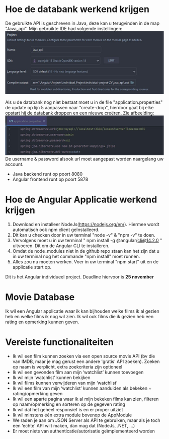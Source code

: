 # Hoe de databank werkend krijgen
De gebruikte API is geschreven in Java, deze kan u terugvinden in de map "Java_api".
Mijn gebruikte IDE had volgende instellingen:
![alt text](img/java_settings.jpg)

Als u de databank nog niet bestaat moet u in de file "application.properties" de update op lijn 5 aanpassen naar "create-drop", hierdoor gaat bij elke opstart hij de databank droppen en een nieuwe creëren. Zie afbeelding:
![alt text](img/application_properties.jpg)
De username & password alsook url moet aangepast worden naargelang uw account.
- Java backend runt op poort 8080
- Angular frontend runt op poort 5878

# Hoe de Angular Applicatie werkend krijgen
1. Download en installeer NodeJs(https://nodejs.org/en/). Hiermee wordt automatisch ook npm client geïnstalleerd.
2. Dit kan u checken door in uw terminal "node -v" & "npm -v" te doen.
3. Vervolgens moet u in uw terminal " npm install -g @angular/cli@14.2.0 " uitvoeren. Dit om de Angular CLI te installeren.
4. Omdat de node_modules niet in de github repo staan kan het zijn dat u in uw terminal nog het commande "npm install" moet runnen.
5. Alles zou nu moeten werken. Voer in uw terminal "npm start" uit en de applicatie start op.


Dit is het Angular individueel project. Deadline hiervoor is **25 november**

# Movie Database #
Ik wil een Angular applicatie waar ik kan bijhouden welke films ik al gezien heb en welke films ik nog wil zien. Ik wil ook films die ik gezien heb een rating en opmerking kunnen geven.

# Vereiste functionaliteiten
* Ik wil een film kunnen zoeken via een open source movie API (bv die van IMDB, maar je mag gerust een andere 'gratis' API zoeken). Zoeken op naam is verplicht, extra zoekcriteria zijn optioneel
* Ik wil een gevonden film aan mijn ‘watchlist’ kunnen toevoegen
* Ik wil mijn ‘watchlist’ kunnen bekijken
* Ik wil films kunnen verwijderen van mijn ‘watchlist’
* Ik wil een film van mijn ‘watchlist’ kunnen aanduiden als bekeken + rating/opmerking geven
* Ik wil een aparte pagina waar ik al mijn bekeken films kan zien, filteren op naam/opmerking en sorteren op de gegeven rating
* Ik wil dat het geheel responsief is en er proper uitziet
* Ik wil minstens één extra module bovenop de AppModule
* We raden je aan om JSON Server als API te gebruiken, maar als je toch een ‘echte’ API wilt maken, dan mag dat (NodeJs, .NET, ...)
* Er moet niets van authenticatie/autorisatie geïmplementeerd worden
